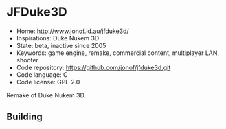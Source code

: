 # JFDuke3D

- Home: http://www.jonof.id.au/jfduke3d/
- Inspirations: Duke Nukem 3D
- State: beta, inactive since 2005
- Keywords: game engine, remake, commercial content, multiplayer LAN, shooter
- Code repository: https://github.com/jonof/jfduke3d.git
- Code language: C
- Code license: GPL-2.0

Remake of Duke Nukem 3D.

## Building
